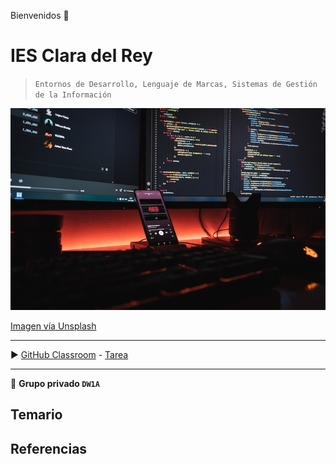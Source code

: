 Bienvenidos 👋

# IES Clara del Rey

> `Entornos de Desarrollo, Lenguaje de Marcas, Sistemas de Gestión de la Información`

![Grupo DW1A](https://raw.githubusercontent.com/DW1A/.github/main/profile/fotis-fotopoulos-6sAl6aQ4OWI-unsplash.jpg "Este es un grupo privado")

[Imagen vía Unsplash](https://unsplash.com/es/fotos/6sAl6aQ4OWI)

---

▶️ [GitHub Classroom](https://classroom.github.com/classrooms/145561749-dw1a-classroom) - [Tarea](https://classroom.github.com/a/-hwjGPpt)

---

🙋 **Grupo privado `DW1A`**

## Temario

## Referencias
